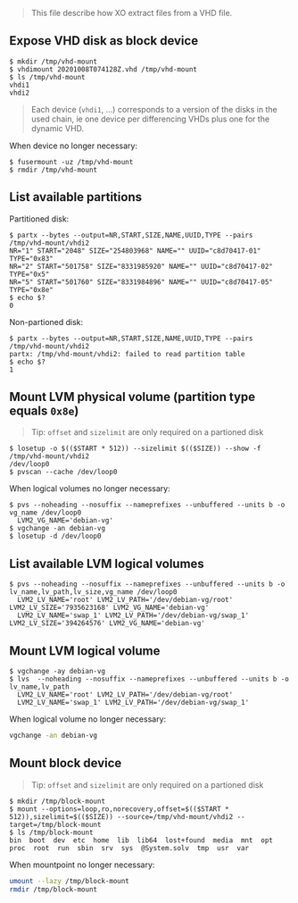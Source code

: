 > This file describe how XO extract files from a VHD file.

## Expose VHD disk as block device

```console
$ mkdir /tmp/vhd-mount
$ vhdimount 20201008T074128Z.vhd /tmp/vhd-mount
$ ls /tmp/vhd-mount
vhdi1
vhdi2
```

> Each device (`vhdi1`, …) corresponds to a version of the disks in the used chain, ie one device per differencing VHDs plus one for the dynamic VHD.

When device no longer necessary:

```console
$ fusermount -uz /tmp/vhd-mount
$ rmdir /tmp/vhd-mount
```

## List available partitions

Partitioned disk:

```console
$ partx --bytes --output=NR,START,SIZE,NAME,UUID,TYPE --pairs /tmp/vhd-mount/vhdi2
NR="1" START="2048" SIZE="254803968" NAME="" UUID="c8d70417-01" TYPE="0x83"
NR="2" START="501758" SIZE="8331985920" NAME="" UUID="c8d70417-02" TYPE="0x5"
NR="5" START="501760" SIZE="8331984896" NAME="" UUID="c8d70417-05" TYPE="0x8e"
$ echo $?
0
```

Non-partioned disk:

```console
$ partx --bytes --output=NR,START,SIZE,NAME,UUID,TYPE --pairs /tmp/vhd-mount/vhdi2
partx: /tmp/vhd-mount/vhdi2: failed to read partition table
$ echo $?
1
```

## Mount LVM physical volume (partition type equals `0x8e`)

> Tip: `offset` and `sizelimit` are only required on a partioned disk

```console
$ losetup -o $(($START * 512)) --sizelimit $(($SIZE)) --show -f /tmp/vhd-mount/vhdi2
/dev/loop0
$ pvscan --cache /dev/loop0
```

When logical volumes no longer necessary:

```console
$ pvs --noheading --nosuffix --nameprefixes --unbuffered --units b -o vg_name /dev/loop0
  LVM2_VG_NAME='debian-vg'
$ vgchange -an debian-vg
$ losetup -d /dev/loop0
```

## List available LVM logical volumes

```console
$ pvs --noheading --nosuffix --nameprefixes --unbuffered --units b -o lv_name,lv_path,lv_size,vg_name /dev/loop0
  LVM2_LV_NAME='root' LVM2_LV_PATH='/dev/debian-vg/root' LVM2_LV_SIZE='7935623168' LVM2_VG_NAME='debian-vg'
  LVM2_LV_NAME='swap_1' LVM2_LV_PATH='/dev/debian-vg/swap_1' LVM2_LV_SIZE='394264576' LVM2_VG_NAME='debian-vg'
```

## Mount LVM logical volume

```console
$ vgchange -ay debian-vg
$ lvs  --noheading --nosuffix --nameprefixes --unbuffered --units b -o lv_name,lv_path
  LVM2_LV_NAME='root' LVM2_LV_PATH='/dev/debian-vg/root'
  LVM2_LV_NAME='swap_1' LVM2_LV_PATH='/dev/debian-vg/swap_1'
```

When logical volume no longer necessary:

```sh
vgchange -an debian-vg
```

## Mount block device

> Tip: `offset` and `sizelimit` are only required on a partioned disk

```console
$ mkdir /tmp/block-mount
$ mount --options=loop,ro,norecovery,offset=$(($START * 512)),sizelimit=$(($SIZE)) --source=/tmp/vhd-mount/vhdi2 --target=/tmp/block-mount
$ ls /tmp/block-mount
bin  boot  dev	etc  home  lib	lib64  lost+found  media  mnt  opt  proc  root	run  sbin  srv	sys  @System.solv  tmp	usr  var
```

When mountpoint no longer necessary:

```sh
umount --lazy /tmp/block-mount
rmdir /tmp/block-mount
```
